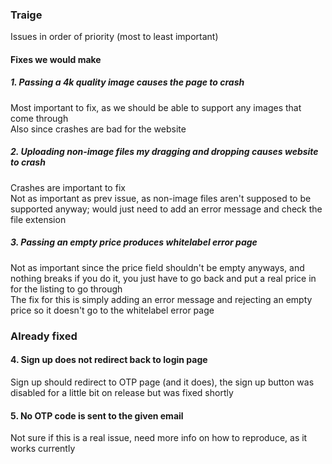 ### Traige
Issues in order of priority (most to least important)

#### Fixes we would make

##### 1. Passing a 4k quality image causes the page to crash
Most important to fix, as we should be able to support any images that come through  
Also since crashes are bad for the website

##### 2. Uploading non-image files my dragging and dropping causes website to crash
Crashes are important to fix  
Not as important as prev issue, as non-image files aren't supposed to be supported anyway; would just need to add an error message and check the file extension

##### 3. Passing an empty price produces whitelabel error page
Not as important since the price field shouldn't be empty anyways, and nothing breaks if you do it, you just have to go back and put a real price in for the listing to go through  
The fix for this is simply adding an error message and rejecting an empty price so it doesn't go to the whitelabel error page

### Already fixed

#### 4. Sign up does not redirect back to login page
Sign up should redirect to OTP page (and it does), the sign up button was disabled for a little bit on release but was fixed shortly

#### 5. No OTP code is sent to the given email
Not sure if this is a real issue, need more info on how to reproduce, as it works currently 


